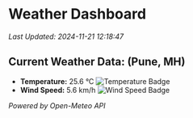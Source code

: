 
# Weather Dashboard

_Last Updated: 2024-11-21 12:18:47_

## Current Weather Data: (Pune, MH)
- **Temperature:** 25.6 °C ![Temperature Badge](https://img.shields.io/badge/Temperature-Medium%20Temp-green)
- **Wind Speed:** 5.6 km/h ![Wind Speed Badge](https://img.shields.io/badge/Wind%20Speed-Low%20Wind-blue)

*Powered by Open-Meteo API*
